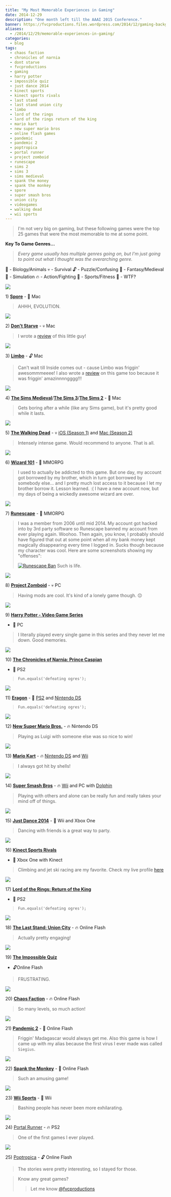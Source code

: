 ```yaml
---
title: "My Most Memorable Experiences in Gaming"
date: 2014-12-29
description: "One month left till the AAAI 2015 Conference."
banner: https://fvcproductions.files.wordpress.com/2014/12/gaming-backgrounds.jpg?w=675&h=340&crop=1
aliases:
  - /2014/12/29/memorable-experiences-in-gaming/
categories:
  - blog
tags:
  - chaos faction
  - chronicles of narnia
  - dont starve
  - fvcproductions
  - gaming
  - harry potter
  - impossible quiz
  - just dance 2014
  - kinect sports
  - kinect sports rivals
  - last stand
  - last stand union city
  - limbo
  - lord of the rings
  - lord of the rings return of the king
  - mario kart
  - new super mario bros
  - online flash games
  - pandemic
  - pandemic 2
  - poptropica
  - portal runner
  - project zomboid
  - runescape
  - sims 2
  - sims 3
  - sims medieval
  - spank the money
  - spank the monkey
  - spore
  - super smash bros
  - union city
  - videogames
  - walking dead
  - wii sports
---
```


> I'm not very big on gaming, but these following games were the top 25 games that were the most memorable to me at some point.

**Key To Game Genres…**

> _Every game usually has multiple genres going on, but I'm just going to point out what I thought was the overarching genre._

👾 - Biology/Animals 💀 - Survival 🔓 - Puzzle/Confusing 🔮 - Fantasy/Medieval\
👤 - Simulation 🔥 - Action/Fighting 🎾 - Sports/Fitness 💩 - WTF?

[![](//graphics8.nytimes.com/images/2008/09/05/arts/05spore-600.jpg)](//graphics8.nytimes.com/images/2008/09/05/arts/05spore-600.jpg)

1\) [**Spore**](//www.spore.com) - 👾 Mac

> AHHH, EVOLUTION.

[![](//screenshots.en.sftcdn.net/en/scrn/69659000/69659920/dont-starve-02-700x393.jpg)](//screenshots.en.sftcdn.net/en/scrn/69659000/69659920/dont-starve-02-700x393.jpg)

2\) [**Don't Starve**](//www.dontstarvegame.com) - 💀 Mac

> I wrote a [review](//fvcproductions.com/blog/2014/05/02/a-review-of-dont-starve/) of this little guy!

![](//www.rockpapershotgun.com/images/11/aug/limb4.jpg)

3\) [**Limbo**](//playdead.com/limbo/) - 🔓 Mac

> Can't wait till Inside comes out - cause Limbo was friggin' awesommmeeee! I also wrote a [review](//fvcproductions.com/blog/2014/09/22/limbo-review/) on this game too because it was friggin' amazinnnngggg!!!

[![](//static.gamesradar.com/images/mb/GamesRadar/us/Games/S/Sims%20Medieval/Bulk%20Viewer/PC/2010-11-11/TSM_Wizard_CAS_2--article_image.jpg)](//static.gamesradar.com/images/mb/GamesRadar/us/Games/S/Sims%20Medieval/Bulk%20Viewer/PC/2010-11-11/TSM_Wizard_CAS_2--article_image.jpg)

4\) [**The Sims Medieval**](//www.ea.com/the-sims-medieval)/[**The Sims 3**](//www.thesims3.com)/[**The Sims 2**](//en.wikipedia.org/wiki/The_Sims_2) - 👤 Mac

> Gets boring after a while (like any Sims game), but it's pretty good while it lasts.

[![](//86bb71d19d3bcb79effc-d9e6924a0395cb1b5b9f03b7640d26eb.r91.cf1.rackcdn.com/wp-content/uploads/2012/10/the-walking-dead-game-episode-4-walkthrough.jpg)](//86bb71d19d3bcb79effc-d9e6924a0395cb1b5b9f03b7640d26eb.r91.cf1.rackcdn.com/wp-content/uploads/2012/10/the-walking-dead-game-episode-4-walkthrough.jpg)

5\) [**The Walking Dead**](//www.telltalegames.com/walkingdead/) - 💀 [iOS (Season 1)](//itunes.apple.com/us/app/walking-dead-the-game/id524731580?mt=8) and [Mac (Season 2)](//www.macgamestore.com/product/3034/The-Walking-Dead-Season-2/)

> Intensely intense game. Would recommend to anyone. That is all.

[![](//pad3.whstatic.com/images/thumb/3/3d/Make-Treasure-Cards-in-Wizard-101-Step-3.jpg/670px-Make-Treasure-Cards-in-Wizard-101-Step-3.jpg)](//pad3.whstatic.com/images/thumb/3/3d/Make-Treasure-Cards-in-Wizard-101-Step-3.jpg/670px-Make-Treasure-Cards-in-Wizard-101-Step-3.jpg)

6\) [**Wizard 101**](//wizard101.com) - 🔮 MMORPG

> I used to actually be addicted to this game. But one day, my account got borrowed by my brother, which in turn got borrowed by somebody else… and I pretty much lost access to it because I let my brother borrow it. Lesson learned. :( I have a new account now, but my days of being a wickedly awesome wizard are over.

[![](//i2.cdnds.net/13/19/618x330/gamning-runescape-3-screenshot-9.jpg)](//i2.cdnds.net/13/19/618x330/gamning-runescape-3-screenshot-9.jpg)

7\) [**Runescape**](//runescape.com) - 🔮 MMORPG

> I was a member from 2006 until mid 2014. My account got hacked into by 3rd party software so Runescape banned my account from ever playing again. Woohoo. Then again, you know, I probably should have figured that out at some point when all my bank money kept magically disappearing every time I logged in. Sucks though because my character was cool. Here are some screenshots showing my "offenses":
>
> [![Runescape
Ban](//fvcproductions.files.wordpress.com/2014/12/screenshot-2014-12-29-13-46-56.png)](//fvcproductions.files.wordpress.com/2014/12/screenshot-2014-12-29-13-46-56.png) Such is life.

[![](//robot-dinosaur.com/wp-content/uploads/2014/02/Project-Zomboid.jpg)](//robot-dinosaur.com/wp-content/uploads/2014/02/Project-Zomboid.jpg)

8\) [**Project Zomboid**](//projectzomboid.com) - 💀 PC

> Having mods are cool. It's kind of a lonely game though. 😔

[![](//i.telegraph.co.uk/multimedia/archive/01949/Harry_Potter_and_t_1949984i.jpg)](//i.telegraph.co.uk/multimedia/archive/01949/Harry_Potter_and_t_1949984i.jpg)

9\) [**Harry Potter - Video Game Series**](<//harrypotter.wikia.com/wiki/Harry_Potter_(video_game_series)>)

* 🔮 PC

> I literally played every single game in this series and they never let me down. Good memories.

[![](//angelsworld4u.net/wp-content/uploads/2014/03/The-Chronicles-of-Narnia-Prince-Caspian-7.jpg)](//angelsworld4u.net/wp-content/uploads/2014/03/The-Chronicles-of-Narnia-Prince-Caspian-7.jpg)

10\) [**The Chronicles of Narnia: Prince Caspian**](<//en.wikipedia.org/wiki/The_Chronicles_of_Narnia:_Prince_Caspian_(video_game)>)

* 🔮 PS2

> `Fun.equals('defeating ogres');`

[![](//www.impulsegamer.com/ps2/eragon3.jpg)](//www.impulsegamer.com/ps2/eragon3.jpg)

11\) [**Eragon**](<//en.wikipedia.org/wiki/Eragon_(video_game)>) - 🔮 [PS2](//www.playstation.com/en-us/games/eragon-ps2/) and [Nintendo DS](//www.ign.com/games/eragon/nds-823205)

> `Fun.equals('defeating ogres');`

[![](//www.virginmedia.com/images/New_Super_Mario_Bros.jpg)](//www.virginmedia.com/images/New_Super_Mario_Bros.jpg)

12\) [**New Super Mario Bros.**](//newsupermariobrosds.nintendo.com) - 🔥 Nintendo DS

> Playing as Luigi with someone else was so nice to win!

[![](//cdn02.nintendo-europe.com/media/images/06_screenshots/games_5/nintendo_ds_7/nds_mariokartds/NDS_MarioKartDS_05.jpg)](//cdn02.nintendo-europe.com/media/images/06_screenshots/games_5/nintendo_ds_7/nds_mariokartds/NDS_MarioKartDS_05.jpg)

13\) [**Mario Kart**](//en.wikipedia.org/wiki/Mario_Kart) - 🔥 [Nintendo DS](//www.mariokart.com/mkds/launch/index.html) and [Wii](//www.mariokart.com/wii/launch/)

> I always got hit by shells!

[![](//d3esbfg30x759i.cloudfront.net/ss/zlCfzSk6HzMBkcWj_9)](//d3esbfg30x759i.cloudfront.net/ss/zlCfzSk6HzMBkcWj_9)

14\) [**Super Smash Bros**](//en.wikipedia.org/wiki/Super_Smash_Bros.) - 🔥 [Wii](//www.smashbros.com/us/) and PC with [Dolphin](//dolphin-emu.org)

> Playing with others and alone can be really fun and really takes your mind off of things.

[![](//thegamershub.com/wp-content/uploads/2013/10/Just-Dance-2014-screen-2.jpg)](//thegamershub.com/wp-content/uploads/2013/10/Just-Dance-2014-screen-2.jpg)

15\) [**Just Dance 2014**](//just-dance.ubi.com/en-us/games/just-dance-2014.aspx) - 🎾 Wii and Xbox One

> Dancing with friends is a great way to party.

[![](//cloud.attackofthefanboy.com/wp-content/uploads/2014/04/kinect-sports-rivals-rock-climb.jpg)](//cloud.attackofthefanboy.com/wp-content/uploads/2014/04/kinect-sports-rivals-rock-climb.jpg)

16\) [**Kinect Sports Rivals**](//www.xbox.com/en-US/xbox-one/games/kinect-sports-rivals)

* 🎾 Xbox One with Kinect

> Climbing and jet ski racing are my favorite. Check my live profile [here](//account.xbox.com/en-US/Profile?gamerTag=fvcproductions)

[![](//pcmedia.ign.com/pc/image/lotrreturnking_101703_inx5.jpg)](//pcmedia.ign.com/pc/image/lotrreturnking_101703_inx5.jpg)

17\) [**Lord of the Rings: Return of the King**](//www.amazon.com/Lord-Rings-Return-King-PlayStation-2/dp/B00009VE6D)

* 🔮 PS2

> `Fun.equals('defeating ogres');`

[![](//image.deadgames.org/the-last-stand-union-city-militarybase.jpg)](//image.deadgames.org/the-last-stand-union-city-militarybase.jpg)

18\) [**The Last Stand: Union City**](//armorgames.com/play/12009/the-last-stand-union-city) - 🔥 Online Flash

> Actually pretty engaging!

[![](//static.tvtropes.org/pmwiki/pub/images/TheImpossibleQuiz.jpg)](//static.tvtropes.org/pmwiki/pub/images/TheImpossibleQuiz.jpg)

19\) [**The Impossible Quiz**](//www.addictinggames.com/puzzle-games/theimpossiblequiz.jsp)

* 🔓Online Flash

> FRUSTRATING.

[![](//i120.photobucket.com/albums/o194/apelingon/The%20Game%20Boots/ChaosFaction01.jpg)](//i120.photobucket.com/albums/o194/apelingon/The%20Game%20Boots/ChaosFaction01.jpg)

20\) [**Chaos Faction**](//www.crazymonkeygames.com/Chaos-Faction.html) - 🔥 Online Flash

> So many levels, so much action!

[![](//www.crazymonkeygames.com/guide/Pandemic-2/screenInfo.jpg)](//www.crazymonkeygames.com/guide/Pandemic-2/screenInfo.jpg)

21\) [**Pandemic 2**](//www.crazymonkeygames.com/Pandemic-2.html) - 👾 Online Flash

> Friggin' Madagascar would always get me. Also this game is how I came up with my alias because the first virus I ever made was called `Siegius`.

[![](//hackedmonster.com/games/spank-the-monkey-hacked-1331745846.jpg)](//hackedmonster.com/games/spank-the-monkey-hacked-1331745846.jpg)

22\) [**Spank the Monkey**](//www.addictinggames.com/funny-games/monkey.jsp) - 💩 Online Flash

> Such an amusing game!

[![](//www.wired.com/wp-content/uploads/blogs/geekdad/wp-content/uploads/2010/01/wii-sports-resort.jpg)](//www.wired.com/wp-content/uploads/blogs/geekdad/wp-content/uploads/2010/01/wii-sports-resort.jpg)

23\) [**Wii Sports**](//www.nintendo.com/games/detail/1OTtO06SP7M52gi5m8pD6CnahbW8CzxE) - 🎾 Wii

> Bashing people has never been more exhilarating.

[![](//www.theisozone.com/images/screens/playstation-40300-41324140322.jpg)](//www.theisozone.com/images/screens/playstation-40300-41324140322.jpg)

24\) [Portal Runner](//en.wikipedia.org/wiki/Portal_Runner) - 🔥 PS2

> One of the first games I ever played.

[![](//fvcproductions.files.wordpress.com/2014/12/b7672-astromom.png)](//fvcproductions.files.wordpress.com/2014/12/b7672-astromom.png)

25\) [Poptropica](//www.poptropica.com) - 🔓 Online Flash

> The stories were pretty interesting, so I stayed for those.

> Know any great games?
>
> > Let me know [@fvcproductions](//twitter.com/fvcproductions 'Twitter - FVCproductions')
